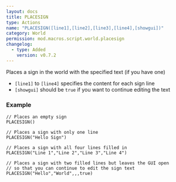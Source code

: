 ```yaml
---
layout: docs
title: PLACESIGN
type: Actions
name: "PLACESIGN([line1],[line2],[line3],[line4],[showgui])"
category: World
permission: mod.macros.script.world.placesign
changelog:
  - type: Added
    version: v0.7.2
---
```

Places a sign in the world with the specified text (if you have one)

 - `[line1]` to `[line4]` specifies the content for each sign line
 - `[showgui]` should be `true` if you want to continue editing the text


### Example
```
// Places an empty sign
PLACESIGN()

// Places a sign with only one line
PLACESIGN("Hello Sign")

// Places a sign with all four lines filled in
PLACESIGN("Line 1","Line 2","Line 3","Line 4")

// Places a sign with two filled lines but leaves the GUI open
// so that you can continue to edit the sign text
PLACESIGN("Hello","World",,,true)
```
